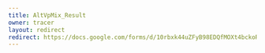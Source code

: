 ```yaml
---
title: AltVpMix_Result
owner: tracer
layout: redirect
redirect: https://docs.google.com/forms/d/10rbxk44uZFyB98EDQfMOXt4bckoR6zvUVngoHWbHotI/viewform
---
```

